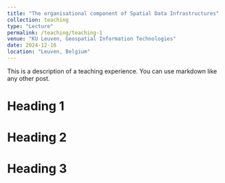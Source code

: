 ```yaml
---
title: "The organisational component of Spatial Data Infrastructures"
collection: teaching
type: "Lecture"
permalink: /teaching/teaching-1
venue: "KU Leuven, Geospatial Information Technologies"
date: 2024-12-16
location: "Leuven, Belgium"
---
```


This is a description of a teaching experience. You can use markdown like any other post.

Heading 1
======

Heading 2
======

Heading 3
======
